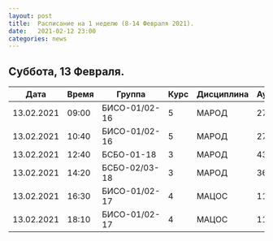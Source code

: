 ```yaml
---
layout: post
title:  Расписание на 1 неделю (8-14 Февраля 2021).
date:   2021-02-12 23:00
categories: news
---
```

## Суббота, 13 Февраля.
| Дата          | Время   | Группа        | Курс | Дисциплина  | Аудитория |
| ------------- | ------- | ------------- | ---- | ----------- | --------- |
|13.02.2021     |09:00    |БИСО-01/02-16  |5     |МАРОД        |273        |
|13.02.2021     |10:40    |БИСО-01/02-16  |5     |МАРОД        |273        |
|13.02.2021     |12:40    |БСБО-01-18     |3     |МАРОД        |433        |
|13.02.2021     |14:20    |БСБО-02/03-18  |3     |МАРОД        |369        |
|13.02.2021     |16:30    |БИСО-01/02-17  |4     |МАЦОС        |113        |
|13.02.2021     |18:10    |БИСО-01/02-17  |4     |МАЦОС        |113        |
